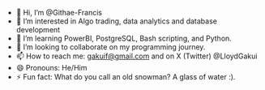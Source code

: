 - 👋 Hi, I’m @Githae-Francis
- 👀 I’m interested in Algo trading, data analytics and database development
- 🌱 I’m learning PowerBI, PostgreSQL, Bash scripting, and Python.
- 💞️ I’m looking to collaborate on my programming journey.
- 📫 How to reach me: gakuif@gmail.com and on X (Twitter) @LloydGakui
- 😄 Pronouns: He/Him
- ⚡ Fun fact: What do you call an old snowman? A glass of water :).

<!---
Githae-Francis/Githae-Francis is a ✨ special ✨ repository because its `README.md` (this file) appears on your GitHub profile.
You can click the Preview link to take a look at your changes.
--->
